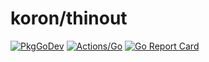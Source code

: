 # koron/thinout

[![PkgGoDev](https://pkg.go.dev/badge/github.com/koron/thinout)](https://pkg.go.dev/github.com/koron/thinout)
[![Actions/Go](https://github.com/koron/thinout/workflows/Go/badge.svg)](https://github.com/koron/thinout/actions?query=workflow%3AGo)
[![Go Report Card](https://goreportcard.com/badge/github.com/koron/thinout)](https://goreportcard.com/report/github.com/koron/thinout)
